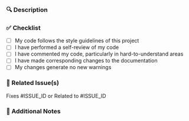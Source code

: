### 🔍 Description

<!-- Please include a summary of the change and which issue is fixed. -->

### ✅ Checklist

- [ ] My code follows the style guidelines of this project
- [ ] I have performed a self-review of my code
- [ ] I have commented my code, particularly in hard-to-understand areas
- [ ] I have made corresponding changes to the documentation
- [ ] My changes generate no new warnings

### 🚀 Related Issue(s)

Fixes #ISSUE_ID or Related to #ISSUE_ID

### 💬 Additional Notes

<!-- Add any other context or screenshots about the PR here. -->
